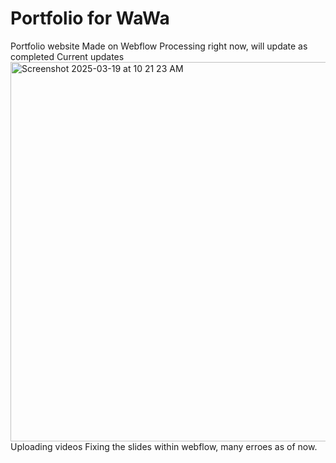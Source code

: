 # Portfolio for WaWa
Portfolio website
Made on Webflow
Processing right now, will update as completed 
Current updates 
<img width="607" alt="Screenshot 2025-03-19 at 10 21 23 AM" src="https://github.com/user-attachments/assets/38c12f0b-a094-4ebf-9e7f-e492a485e160" />
Uploading videos 
Fixing the slides within webflow, many erroes as of now. 
